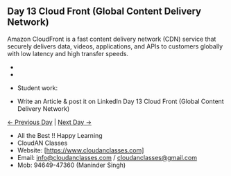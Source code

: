 ## Day 13 Cloud Front (Global Content Delivery Network)
Amazon CloudFront is a fast content delivery network (CDN) service that securely delivers data, videos, applications, and APIs to 
customers globally with low latency and high transfer speeds.


- 
- 

- Student work:
- Write an Article & post it on LinkedIn Day 13 Cloud Front (Global Content Delivery Network)

[← Previous Day](../Day12/README.md) | [Next Day →](../Day14/README.md)

- All the Best !! Happy Learning
- CloudAN Classes
- Website: [https://www.cloudanclasses.com]
- Email: info@cloudanclasses.com / cloudanclasses@gmail.com
- Mob: 94649-47360 (Maninder Singh)

